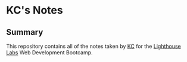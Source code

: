 # KC's Notes

## Summary

This repository contains all of the notes taken by [KC](https://github.com/psybiko) for the [Lighthouse Labs](https://www.lighthouselabs.ca/) Web Development Bootcamp.

